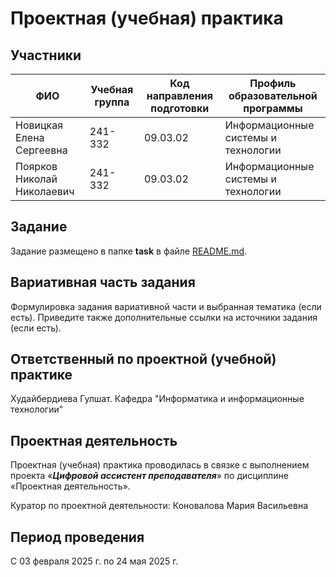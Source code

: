 # Проектная (учебная) практика

## Участники

| ФИО                        | Учебная группа | Код направления подготовки | Профиль образовательной программы   |
|----------------------------|----------------|----------------------------|-------------------------------------|
| Новицкая Елена Сергеевна   | 241-332        | 09.03.02                   | Информационные системы и технологии |
| Поярков Николай Николаевич | 241-332        | 09.03.02                   | Информационные системы и технологии |

## Задание

Задание размещено в папке **task** в файле [README.md](task/README.md).

## Вариативная часть задания

Формулировка задания вариативной части и выбранная тематика (если есть). Приведите также дополнительные ссылки на источники задания (если есть).

## Ответственный по проектной (учебной) практике

Худайбердиева Гулшат. Кафедра "Информатика и информационные технологии"

## Проектная деятельность

Проектная (учебная) практика проводилась в связке с выполнением проекта «***Цифровой ассистент преподавателя***» по дисциплине «Проектная деятельность».

Куратор по проектной деятельности: Коновалова Мария Васильевна

## Период проведения

С 03 февраля 2025 г. по 24 мая 2025 г.